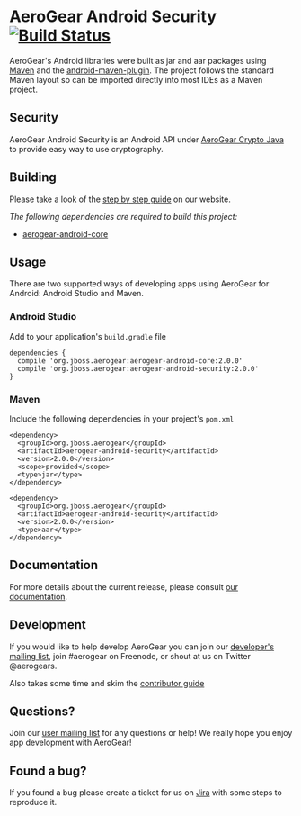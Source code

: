 # AeroGear Android Security [![Build Status](https://travis-ci.org/aerogear/aerogear-android-security.png)](https://travis-ci.org/aerogear/aerogear-android-security)

AeroGear's Android libraries were built as jar and aar packages using [Maven](http://maven.apache.org/) and the [android-maven-plugin](https://github.com/jayway/maven-android-plugin). The project follows the standard Maven layout so can be imported directly into most IDEs as a Maven project.

## Security

AeroGear Android Security is an Android API under [AeroGear Crypto Java](https://github.com/aerogear/aerogear-crypto-java) to provide easy way to use cryptography.

## Building

Please take a look of the [step by step guide](http://aerogear.org/docs/guides/aerogear-android/how-to-build-aerogear-android/) on our website.

*The following dependencies are required to build this project:*

* [aerogear-android-core](http://github.com/aerogear/aerogear-android-core) 

## Usage

There are two supported ways of developing apps using AeroGear for Android: Android Studio and Maven.

### Android Studio

Add to your application's `build.gradle` file

```
dependencies {
  compile 'org.jboss.aerogear:aerogear-android-core:2.0.0'
  compile 'org.jboss.aerogear:aerogear-android-security:2.0.0'
}
```

### Maven

Include the following dependencies in your project's `pom.xml`

```
<dependency>
  <groupId>org.jboss.aerogear</groupId>
  <artifactId>aerogear-android-security</artifactId>
  <version>2.0.0</version>
  <scope>provided</scope>
  <type>jar</type>
</dependency>

<dependency>
  <groupId>org.jboss.aerogear</groupId>
  <artifactId>aerogear-android-security</artifactId>
  <version>2.0.0</version>
  <type>aar</type>
</dependency>
```

## Documentation

For more details about the current release, please consult [our documentation](http://aerogear.org/docs/guides/aerogear-android/).

## Development

If you would like to help develop AeroGear you can join our [developer's mailing list](https://lists.jboss.org/mailman/listinfo/aerogear-dev), join #aerogear on Freenode, or shout at us on Twitter @aerogears.

Also takes some time and skim the [contributor guide](http://aerogear.org/docs/guides/Contributing/)

## Questions?

Join our [user mailing list](https://lists.jboss.org/mailman/listinfo/aerogear-users) for any questions or help! We really hope you enjoy app development with AeroGear!

## Found a bug?

If you found a bug please create a ticket for us on [Jira](https://issues.jboss.org/browse/AGDROID) with some steps to reproduce it.

